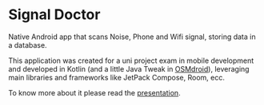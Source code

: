 # Signal Doctor
Native Android app that scans Noise, Phone and Wifi signal, storing data in a database. 

This application was created for a uni project exam in mobile development and developed in Kotlin (and a little Java Tweak in [OSMdroid](https://github.com/osmdroid/osmdroid)), leveraging main libraries and frameworks like JetPack Compose, Room, ecc.

To know more about it please read the [presentation](Signal_Doctor_presentation.pdf).
